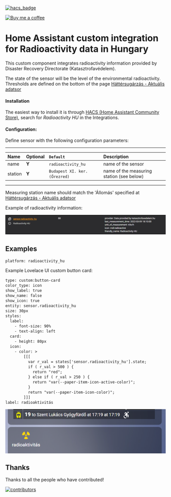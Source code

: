 [![hacs_badge](https://img.shields.io/badge/HACS-Default-orange.svg)](https://github.com/custom-components/hacs)

<p><a href="https://www.buymeacoffee.com/6rF5cQl" rel="nofollow" target="_blank"><img src="https://camo.githubusercontent.com/c070316e7fb193354999ef4c93df4bd8e21522fa/68747470733a2f2f696d672e736869656c64732e696f2f7374617469632f76312e7376673f6c6162656c3d4275792532306d6525323061253230636f66666565266d6573736167653d25463025394625413525413826636f6c6f723d626c61636b266c6f676f3d6275792532306d6525323061253230636f66666565266c6f676f436f6c6f723d7768697465266c6162656c436f6c6f723d366634653337" alt="Buy me a coffee" data-canonical-src="https://img.shields.io/static/v1.svg?label=Buy%20me%20a%20coffee&amp;message=%F0%9F%A5%A8&amp;color=black&amp;logo=buy%20me%20a%20coffee&amp;logoColor=white&amp;labelColor=b0c4de" style="max-width:100%;"></a></p>

# Home Assistant custom integration for Radioactivity data in Hungary

This custom component integrates radioactivity information provided by Disaster Recovery Directorate (Katasztrofavédelem).

The state of the sensor will be the level of the environmental radioactivity. Thresholds are defined on the bottom of the page [
Háttérsugárzás - Aktuális adatsor](https://www.katasztrofavedelem.hu/modules/hattersugarzas/aktualis_adatsor)

#### Installation
The easiest way to install it is through [HACS (Home Assistant Community Store)](https://github.com/hacs/integration),
search for <i>Radioactivity HU</i> in the Integrations.<br />

#### Configuration:
Define sensor with the following configuration parameters:<br />

---
| Name | Optional | `Default` | Description |
| :---- | :---- | :------- | :----------- |
| name | **Y** | `radioactivity_hu` | name of the sensor |
| station | **Y** | `Budapest XI. ker. (Őrezred)` | name of the measuring station (see below) |
---

Measuring station name should match the 'Állomás' specified at
[Háttérsugárzás - Aktuális adatsor](https://www.katasztrofavedelem.hu/modules/hattersugarzas/aktualis_adatsor)

Example of radioactivity information:

![Radioactivity attributes](https://raw.githubusercontent.com/amaximus/radioactivity_hu/main/radioactivity_hu.png)

## Examples
```
platform: radioactivity_hu
```

Example Lovelace UI custom button card:
```
type: custom:button-card
color_type: icon
show_label: true
show_name: false
show_icon: true
entity: sensor.radioactivity_hu
size: 30px
styles:
  label:
    - font-size: 90%
    - text-align: left
  card:
    - height: 80px
  icon:
    - color: >
        [[[
          var r_val = states['sensor.radioactivity_hu'].state;
          if ( r_val > 500 ) {
            return "red";
          } else if ( r_val > 250 ) {
            return "var(--paper-item-icon-active-color)";
          }
          return "var(--paper-item-icon-color)";
        ]]]
label: radioaktivitás
```
![Radioactivity button](https://raw.githubusercontent.com/amaximus/radioactivity_hu/main/ha_radioactivity.png)

## Thanks

Thanks to all the people who have contributed!

[![contributors](https://contributors-img.web.app/image?repo=amaximus/radioactivity_hu)](https://github.com/amaximus/radioactivity_hu/graphs/contributors)
